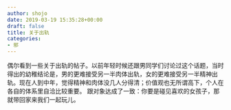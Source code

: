 ```yaml
---
author: shojo
date: 2019-03-19 15:35:28+00:00
draft: false
title: 关于出轨
categories:
- 邪
---
```


偶尔看到一些关于出轨的帖子。以前年轻时候还跟男同学们讨论过这个话题，当时得出的幼稚结论是，男的更难接受另一半肉体出轨，女的更难接受另一半精神出轨。现在人到中年，觉得精神和肉体没几人分得清；价值观也无所谓高下，个人在各自的体系里自洽比较重要。
跟对象达成了一致：你要是碰见喜欢的女孩子，那就带回家来我们一起玩儿。
